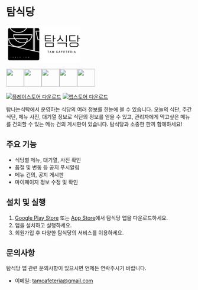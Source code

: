 # 탐식당

<img src="assets/images/app_bar_logo.png" alt="탐식당 로고" width="200" height="100">

<img src="https://img.icons8.com/color/48/000000/flutter.png" width="48" height="48"><img src="https://img.icons8.com/color/48/000000/spring-logo.png" width="48" height="48"><img src="https://img.icons8.com/color/48/000000/redis.png" width="48" height="48"><img src="https://img.icons8.com/color/48/000000/mysql-logo.png" width="48" height="48"><img src="https://img.icons8.com/color/48/000000/firebase.png" width="48" height="48">

[![플레이스토어 다운로드](https://img.shields.io/badge/Google%20Play-다운로드-green?logo=google-play&logoColor=white)](https://play.google.com/store/apps/details?id=com.tam_cafeteria.app)
[![앱스토어 다운로드](https://img.shields.io/badge/App%20Store-다운로드-blue?logo=apple&logoColor=white)](https://apps.apple.com/kr/app/탐식당/id6502761205)

탐나는식탁에서 운영하는 식당의 여러 정보를 한눈에 볼 수 있습니다. 오늘의 식단, 주간 식단, 메뉴 사진, 대기열 정보로 식단의 정보를 얻을 수 있고, 관리자에게 먹고싶은 메뉴를 건의할 수 있는 메뉴 건의 게시판이 있습니다. 탐식당과 소중한 한끼 함께하세요!

## 주요 기능

- 식당별 메뉴, 대기열, 사진 확인
- 품절 및 변동 등 공지 푸시알림
- 메뉴 건의, 공지 게시판
- 마이페이지 정보 수정 및 확인

## 설치 및 실행

1. [Google Play Store](https://play.google.com/store/apps/details?id=com.tam_cafeteria.app) 또는 [App Store](https://apps.apple.com/kr/app/탐식당/id6502761205)에서 탐식당 앱을 다운로드하세요.
2. 앱을 설치하고 실행하세요.
3. 회원가입 후 다양한 탐식당의 서비스를 이용하세요.

## 문의사항

탐식당 앱 관련 문의사항이 있으시면 언제든 연락주시기 바랍니다.

- 이메일: [tamcafeteria@gmail.com](mailto:tamcafeteria@gmail.com)
